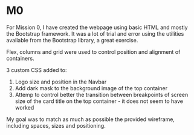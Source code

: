 # M0

For Mission 0, I have created the webpage using basic HTML and mostly the Bootstrap framework.
It was a lot of trial and error using the utilities available from the Bootstrap library, a great exercise.

Flex, columns and grid were used to control position and alignment of containers.

3 custom CSS added to:
1. Logo size and position in the Navbar
2. Add dark mask to the background image of the top container
3. Attemp to control better the transition between breakpoints of screen size of the card title on the top container - it does not seem to have worked

My goal was to match as much as possible the provided wireframe, including spaces, sizes and positioning.
